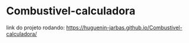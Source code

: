 # Combustivel-calculadora

link do projeto rodando: https://huguenin-jarbas.github.io/Combustivel-calculadora/
